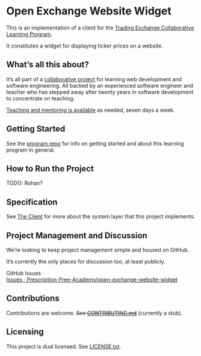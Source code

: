 
# Open Exchange Website Widget

This is an implementation of a client for the [Trading Exchange Collaborative Learning Program](https://github.com/pecknigel/trading-exchange-collaborative-learning).

It constitutes a widget for displaying ticker prices on a website.

## What’s all this about?

It’s all part of a [collaborative project](https://github.com/pecknigel/trading-exchange-collaborative-learning) for learning web development and software engineering. All backed by an experienced software engineer and teacher who has stepped away after twenty years in software development to concentrate on teaching.

[Teaching and mentoring is available](https://preply.com/en/tutor/4217857) as needed, seven days a week.

## Getting Started

See the [program repo](https://github.com/pecknigel/trading-exchange-collaborative-learning) for info on getting started and about this learning program in general.

## How to Run the Project

TODO: Rohan?

## Specification

See [The Client](https://github.com/pecknigel/trading-exchange-collaborative-learning/blob/main/System-Architecture.md#the-client) for more about the system layer that this project implements.

## Project Management and Discussion

We’re looking to keep project management simple and housed on GitHub.

It’s currently the only places for discussion too, at least publicly.

GitHub Issues    
[Issues · Prescription-Free-Academy/open-exchange-website-widget](https://github.com/Prescription-Free-Academy/open-exchange-website-widget/issues)

## Contributions

Contributions are welcome. ~~See [CONTRIBUTING.md](CONTRIBUTING.md)~~ (currently a stub).

## Licensing

This project is dual licensed. See [LICENSE.txt](LICENSE.txt).
